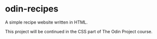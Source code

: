 # odin-recipes
A simple recipe website written in HTML.

This project will be continued in the CSS part of The Odin Project course.